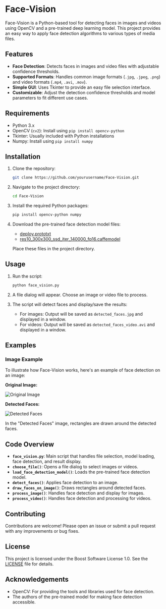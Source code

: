 # Face-Vision

Face-Vision is a Python-based tool for detecting faces in images and videos using OpenCV and a pre-trained deep learning model. This project provides an easy way to apply face detection algorithms to various types of media files.

## Features

- **Face Detection**: Detects faces in images and video files with adjustable confidence thresholds.
- **Supported Formats**: Handles common image formats (`.jpg`, `.jpeg`, `.png`) and video formats (`.mp4`, `.avi`, `.mov`).
- **Simple GUI**: Uses Tkinter to provide an easy file selection interface.
- **Customizable**: Adjust the detection confidence thresholds and model parameters to fit different use cases.

## Requirements

- Python 3.x
- OpenCV (`cv2`): Install using `pip install opencv-python`
- Tkinter: Usually included with Python installations
- Numpy: Install using `pip install numpy`

## Installation

1. Clone the repository:
    ```bash
    git clone https://github.com/yourusername/Face-Vision.git
    ```

2. Navigate to the project directory:
    ```bash
    cd Face-Vision
    ```

3. Install the required Python packages:
    ```bash
    pip install opencv-python numpy
    ```

4. Download the pre-trained face detection model files:
    - [deploy.prototxt](https://github.com/opencv/opencv/blob/master/samples/dnn/face_detector/deploy.prototxt)
    - [res10_300x300_ssd_iter_140000_fp16.caffemodel](https://github.com/opencv/opencv/blob/master/samples/dnn/face_detector/res10_300x300_ssd_iter_140000_fp16.caffemodel)

   Place these files in the project directory.

## Usage

1. Run the script:
    ```bash
    python face_vision.py
    ```

2. A file dialog will appear. Choose an image or video file to process.

3. The script will detect faces and display/save the results:
   - For images: Output will be saved as `detected_faces.jpg` and displayed in a window.
   - For videos: Output will be saved as `detected_faces_video.avi` and displayed in a window.

## Examples

### Image Example

To illustrate how Face-Vision works, here's an example of face detection on an image:

**Original Image:**

![Original Image](examples/original_image.jpg)

**Detected Faces:**

![Detected Faces](examples/detected_faces.jpg)

In the "Detected Faces" image, rectangles are drawn around the detected faces.

## Code Overview

- **`face_vision.py`**: Main script that handles file selection, model loading, face detection, and result display.
- **`choose_file()`**: Opens a file dialog to select images or videos.
- **`load_face_detection_model()`**: Loads the pre-trained face detection model.
- **`detect_faces()`**: Applies face detection to an image.
- **`draw_faces_on_image()`**: Draws rectangles around detected faces.
- **`process_image()`**: Handles face detection and display for images.
- **`process_video()`**: Handles face detection and processing for videos.

## Contributing

Contributions are welcome! Please open an issue or submit a pull request with any improvements or bug fixes.

## License

This project is licensed under the Boost Software License 1.0. See the [LICENSE](LICENSE) file for details.

## Acknowledgements

- OpenCV: For providing the tools and libraries used for face detection.
- The authors of the pre-trained model for making face detection accessible.
